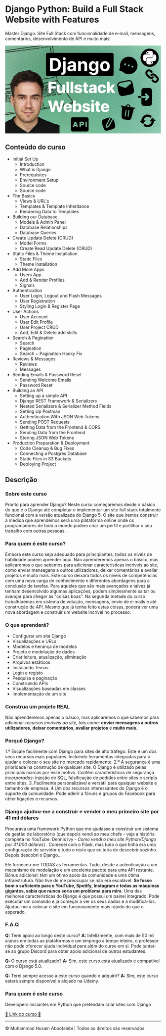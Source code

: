 <!-- ©©©©©©©©©©©©©©©©©©©©©©©© All Rights Are Reserved By Muhammad Husain Abootalebi ©©©©©©©©©©©©©©©©©©©©©©©©©©©©©©©©©© -->

# Django Python: Build a Full Stack Website with Features

Master Django: Site Full Stack com funcionalidade de e-mail, mensagens, comentários, desenvolvimento de API e muito mais!

![Django Python: Build a Full Stack Website with Features](../../assets/Courses/Course%20Covers/0%20-%201%20-%20Django%20Complete%20Course.webp)

## Conteúdo do curso

- Initial Set Up
  - Introduction
  - What is Django
  - Prerequisites
  - Environment Setup
  - Source code
  - Source code
- The Basics
  - Views & URL's
  - Templates & Template Inheritance
  - Rendering Data to Templates
- Building our Database
  - Models & Admin Panel
  - Database Relationships
  - Database Queries
- Create Update Delete (CRUD)
  - Model Forms
  - Create Read Update Delete (CRUD)
- Static Files & Theme Installation
  - Static Files
  - Theme Installation
- Add More Apps
  - Users App
  - Add & Render Profiles
  - Signals
- Authentication
  - User Login, Logout and Flash Messages
  - User Registration
  - Styling Login & Register Page
- User Actions
  - User Account
  - User Edit Profile
  - User Project CRUD
  - Add, Edit & Delete add skills
- Search & Pagination
  - Search
  - Pagination
  - Search + Pagination Hacky Fix
- Reviews & Messages
  - Reviews
  - Messages
- Sending Emails & Password Reset
  - Sending Welcome Emails
  - Password Reset
- Building an API
  - Setting up a simple API
  - Django REST Framework & Serializers
  - Nested Serializers & Serializer Method Fields
  - Setting Up Postman
  - Authentication With JSON Web Tokens
  - Sending POST Requests
  - Getting Data from the Frontend & CORS
  - Sending Data from the Frontend
  - Storing JSON Web Tokens
- Production Preparation & Deployment
  - Code Cleanup & Bug Fixes
  - Connecting a Postgres Database
  - Static Files in S3 Buckets
  - Deploying Project

## Descrição

### Sobre este curso

Pronto para aprender Django? Neste curso começaremos desde o básico do que é o Django até completar e implementar um site full stack totalmente funcional com a versão atualizada do Django 5. O site que iremos construir à medida que aprendemos será uma plataforma online onde os programadores de todo o mundo podem criar um perfil e partilhar o seu trabalho com outras pessoas.

### Para quem é este curso?

Embora este curso seja adequado para principiantes, todos os níveis de habilidade podem aprender aqui. Não aprenderemos apenas o básico, mas aplicaremos o que sabemos para adicionar características incríveis ao site, como enviar mensagens a outros utilizadores, deixar comentários e avaliar projetos e muito mais. Este curso deixará todos os níveis de competências com uma nova carga de conhecimento e diferentes abordagens para a conclusão de tarefas. Para aqueles que são mais avançados e talvez já tenham desenvolvido algumas aplicações, podem simplesmente saltar ou avançar para chegar às "coisas boas". Na segunda metade do curso trabalharemos em sistema de votação, mensagens, envio de e-mails e até construção de API. Mesmo que já tenha feito estas coisas, poderá ver uma nova abordagem e construir um website incrível no processo.

### O que aprenderá?

- Configurar um site Django
- Visualizações e URLs
- Modelos e herança de modelos
- Projeto e modelação de dados
- Criar leitura, atualização, eliminação
- Arquivos estáticos
- Instalando Temas
- Login e registo
- Pesquisa e paginação
- Construindo APIs
- Visualizações baseadas em classes
- Implementação de um site

### Construa um projeto REAL

Não aprenderemos apenas o básico, mas aplicaremos o que sabemos para adicionar *recursos incríveis ao site, tais como:* **enviar mensagens a outros utilizadores**, **deixar comentários, avaliar projetos** e **muito mais**.

### Porquê Django?

1.º Escale facilmente com Django para sites de alto tráfego. Este é um dos seus recursos mais populares. Incluindo ferramentas integradas para o ajudar a colocar o seu site no mercado rapidamente.
2.º A segurança é uma prioridade na construção de qualquer site. O Django é utilizado pelas principais marcas por esse motivo. Contém características de segurança *incorporadas*: injeção de SQL, falsificação de pedidos entre sites e scripts entre sites.
3. Facilmente personalizável e versátil para qualquer website e tamanho de empresa.
4.Um dos recursos interessantes do Django é o suporte da comunidade. Pode aderir a fóruns e grupos do Facebook para obter ligações e recursos.

### Django ajudou-me a construir e vender o meu primeiro site por 41 mil dólares

Procurava uma framework Python que me ajudasse a construir um sistema de gestão de laboratório (que depois vendi ao meu chefe - veja a história completa no YouTube: Dennis Ivy - *Como vendi o meu site Python/Django por 41.000 dólares*) . Comecei com o Flask, mas tudo o que tinha era uma configuração de servidor e tudo o resto que eu teria de descobrir sozinho. Depois descobri o Django...

Ele forneceu-me TODAS as ferramentas. Tudo, desde a autenticação a um mecanismo de modelação e um excelente pacote para uma API restante. Bónus adicional: têm um ótimo apoio da comunidade e uma ótima infraestrutura. Não tive de me preocupar se não era escalável. **Se fosse bom o suficiente para o YouTube, Spotify, Instagram e todas as máquinas gigantes, sabia que nunca seria um problema para mim.** Uma das melhores características do Django é que possui um painel integrado. Pode executar um comando e já começar a ver os seus dados e a modificá-los. Ajudou-me a colocar o site em funcionamento mais rápido do que o esperado.

### F.A.Q

**Q:** Terei apoio ao longo deste curso?
**A:** Infelizmente, com mais de 50 mil alunos em todas as plataformas e um emprego a tempo inteiro, o professor não pode oferecer ajuda individual para além do curso em si. Pode juntar-se ao grupo Discord para obter apoio adicional de outros estudantes.

**Q:** O curso está atualizado?
**A:** Sim, este curso está atualizado e compatível com o Django 5.0.

**Q:** Terei sempre acesso a este curso quando o adquirir?
**A:** Sim, este curso estará sempre disponível e alojado na Udemy.

### Para quem é este curso

Developers iniciantes em Python que pretendam criar sites com Django

[🔗 Link do curso 🔗](https://www.udemy.com/course/python-django-2021-complete-course/?srsltid=AfmBOopVFupKzL4elOACUlCj3sL3y0MfMEDuBnBg4iJQEUhwRzHPSFhU&couponCode=ST21MT121624)

---

© Muhammad Husain Abootalebi | Todos os direitos são reservados

<!-- ©©©©©©©©©©©©©©©©©©©©©©©© All Rights Are Reserved By Muhammad Husain Abootalebi ©©©©©©©©©©©©©©©©©©©©©©©©©©©©©©©©©© -->
